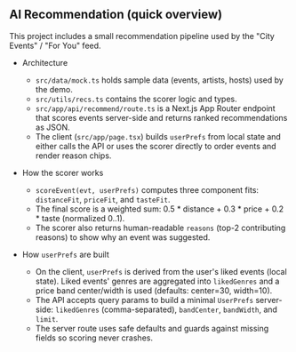## AI Recommendation (quick overview)

This project includes a small recommendation pipeline used by the "City Events" / "For You" feed.

- Architecture
	- `src/data/mock.ts` holds sample data (events, artists, hosts) used by the demo.
	- `src/utils/recs.ts` contains the scorer logic and types.
	- `src/app/api/recommend/route.ts` is a Next.js App Router endpoint that scores events server-side and returns ranked recommendations as JSON.
	- The client (`src/app/page.tsx`) builds `userPrefs` from local state and either calls the API or uses the scorer directly to order events and render reason chips.

- How the scorer works
	- `scoreEvent(evt, userPrefs)` computes three component fits: `distanceFit`, `priceFit`, and `tasteFit`.
	- The final score is a weighted sum: 0.5 * distance + 0.3 * price + 0.2 * taste (normalized 0..1).
	- The scorer also returns human-readable `reasons` (top-2 contributing reasons) to show why an event was suggested.

- How `userPrefs` are built
	- On the client, `userPrefs` is derived from the user's liked events (local state). Liked events' genres are aggregated into `likedGenres` and a price band center/width is used (defaults: center=30, width=10).
	- The API accepts query params to build a minimal `UserPrefs` server-side: `likedGenres` (comma-separated), `bandCenter`, `bandWidth`, and `limit`.
	- The server route uses safe defaults and guards against missing fields so scoring never crashes.
